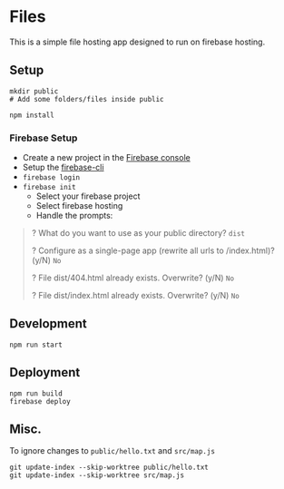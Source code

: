# Files
This is a simple file hosting app designed to run on firebase hosting.

## Setup
```
mkdir public
# Add some folders/files inside public

npm install
```
### Firebase Setup
 - Create a new project in the [Firebase console](https://console.firebase.google.com/u/0/)
 - Setup the [firebase-cli](https://firebase.google.com/docs/cli)
 - `firebase login`
 - `firebase init`
   - Select your firebase project
   - Select firebase hosting
   - Handle the prompts:

> ? What do you want to use as your public directory? `dist`
>
> ? Configure as a single-page app (rewrite all urls to /index.html)? (y/N) `No`
>
> ? File dist/404.html already exists. Overwrite? (y/N) `No`
>
> ? File dist/index.html already exists. Overwrite? (y/N) `No`


## Development
```
npm run start
```

## Deployment
```
npm run build
firebase deploy
```

## Misc.
To ignore changes to `public/hello.txt` and `src/map.js`
```
git update-index --skip-worktree public/hello.txt
git update-index --skip-worktree src/map.js
```

